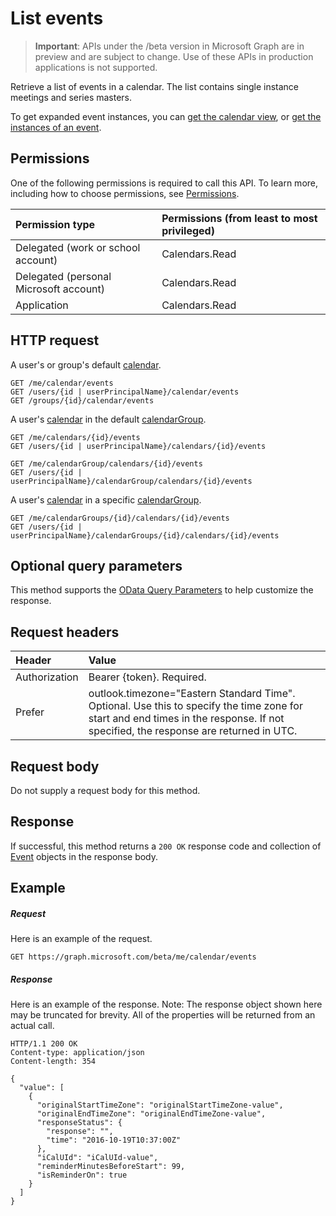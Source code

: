 # List events

> **Important**: APIs under the /beta version in Microsoft Graph are in preview and are subject to change. Use of these APIs in production applications is not supported.

Retrieve a list of events in a calendar.  The list contains single instance meetings and series masters.

To get expanded event instances, you can [get the calendar view](calendar_list_calendarview.md), or 
[get the instances of an event](event_list_instances.md).

## Permissions
One of the following permissions is required to call this API. To learn more, including how to choose permissions, see [Permissions](../../../concepts/permissions_reference.md).

|Permission type      | Permissions (from least to most privileged)              |
|:--------------------|:---------------------------------------------------------|
|Delegated (work or school account) | Calendars.Read    |
|Delegated (personal Microsoft account) | Calendars.Read    |
|Application | Calendars.Read |

## HTTP request
<!-- { "blockType": "ignored" } -->
A user's or group's default [calendar](../resources/calendar.md).
```http
GET /me/calendar/events
GET /users/{id | userPrincipalName}/calendar/events
GET /groups/{id}/calendar/events
```
A user's [calendar](../resources/calendar.md) in the default [calendarGroup](../resources/calendargroup.md).
```http
GET /me/calendars/{id}/events
GET /users/{id | userPrincipalName}/calendars/{id}/events

GET /me/calendarGroup/calendars/{id}/events
GET /users/{id | userPrincipalName}/calendarGroup/calendars/{id}/events
```
A user's [calendar](../resources/calendar.md) in a specific [calendarGroup](../resources/calendargroup.md).
```http
GET /me/calendarGroups/{id}/calendars/{id}/events
GET /users/{id | userPrincipalName}/calendarGroups/{id}/calendars/{id}/events
```
## Optional query parameters
This method supports the [OData Query Parameters](http://developer.microsoft.com/en-us/graph/docs/overview/query_parameters) to help customize the response.
## Request headers
| Header       | Value |
|:---------------|:--------|
| Authorization  | Bearer {token}. Required.  |
| Prefer  | outlook.timezone="Eastern Standard Time". Optional. Use this to specify the time zone for start and end times in the response. If not specified, the response are returned in UTC. |

## Request body
Do not supply a request body for this method.

## Response

If successful, this method returns a `200 OK` response code and collection of [Event](../resources/event.md) objects in the response body.
## Example
##### Request
Here is an example of the request.
<!-- {
  "blockType": "request",
  "name": "get_events"
}-->
```http
GET https://graph.microsoft.com/beta/me/calendar/events
```
##### Response
Here is an example of the response. Note: The response object shown here may be truncated for brevity. All of the properties will be returned from an actual call.
<!-- {
  "blockType": "response",
  "truncated": true,
  "@odata.type": "microsoft.graph.event",
  "isCollection": true
} -->
```http
HTTP/1.1 200 OK
Content-type: application/json
Content-length: 354

{
  "value": [
    {
      "originalStartTimeZone": "originalStartTimeZone-value",
      "originalEndTimeZone": "originalEndTimeZone-value",
      "responseStatus": {
        "response": "",
        "time": "2016-10-19T10:37:00Z"
      },
      "iCalUId": "iCalUId-value",
      "reminderMinutesBeforeStart": 99,
      "isReminderOn": true
    }
  ]
}
```

<!-- uuid: 8fcb5dbc-d5aa-4681-8e31-b001d5168d79
2015-10-25 14:57:30 UTC -->
<!-- {
  "type": "#page.annotation",
  "description": "List events",
  "keywords": "",
  "section": "documentation",
  "tocPath": ""
}-->
